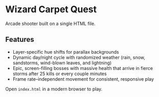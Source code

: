 # Wizard Carpet Quest

Arcade shooter built on a single HTML file.

## Features
- Layer-specific hue shifts for parallax backgrounds
- Dynamic day/night cycle with randomized weather (rain, snow, sandstorms, wind-blown leaves, and lightning)
- Epic, screen-filling bosses with massive health that arrive in fierce storms after 25 kills or every couple minutes
- Frame rate–independent movement for consistent, responsive play

Open `index.html` in a modern browser to play.